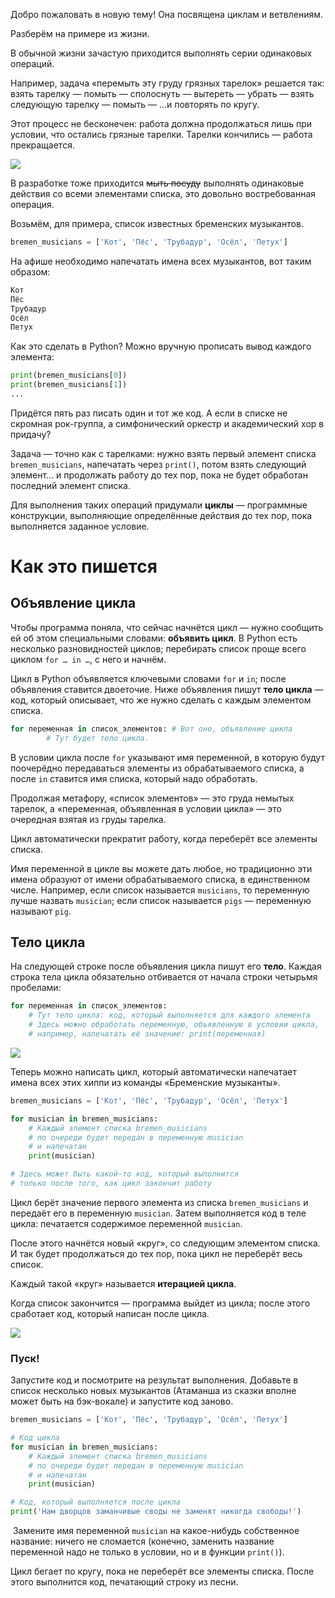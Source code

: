 
Добро пожаловать в новую тему! Она посвящена циклам и ветвлениям.

Разберём на примере из жизни.

В обычной жизни зачастую приходится выполнять серии одинаковых операций.

Например, задача «перемыть эту груду грязных тарелок» решается так: взять тарелку — помыть — сполоснуть — вытереть — убрать — взять следующую тарелку — помыть — ...и повторять по кругу.

Этот процесс не бесконечен: работа должна продолжаться лишь при условии, что остались грязные тарелки. Тарелки кончились — работа прекращается.

![](https://pictures.s3.yandex.net/resources/8_1671393509.png)

В разработке тоже приходится ~~мыть посуду~~ выполнять одинаковые действия со всеми элементами списка, это довольно востребованная операция.

Возьмём, для примера, список известных бременских музыкантов.

```python
bremen_musicians = ['Кот', 'Пёс', 'Трубадур', 'Осёл', 'Петух'] 
```

На афише необходимо напечатать имена всех музыкантов, вот таким образом:

```python
Кот
Пёс
Трубадур
Осёл
Петух 
```

Как это сделать в Python? Можно вручную прописать вывод каждого элемента:

```python
print(bremen_musicians[0])
print(bremen_musicians[1])
... 
```

Придётся пять раз писать один и тот же код. А если в списке не скромная рок-группа, а симфонический оркестр и академический хор в придачу?

Задача — точно как с тарелками: нужно взять первый элемент списка `bremen_musicians`, напечатать через `print()`, потом взять следующий элемент... и продолжать работу до тех пор, пока не будет обработан последний элемент списка.

Для выполнения таких операций придумали **циклы** — программные конструкции, выполняющие определённые действия до тех пор, пока выполняется заданное условие.

# Как это пишется

## Объявление цикла

Чтобы программа поняла, что сейчас начнётся цикл — нужно сообщить ей об этом специальными словами: **объявить цикл**. В Python есть несколько разновидностей циклов; перебирать список проще всего циклом `for … in …`, с него и начнём.

Цикл в Python объявляется ключевыми словами `for` и `in`; после объявления ставится двоеточие. Ниже объявления пишут **тело цикла** — код, который описывает, что же нужно сделать с каждым элементом списка.

```python
for переменная in список_элементов: # Вот оно, объявление цикла
        # Тут будет тело цикла. 
```

В условии цикла после `for` указывают имя переменной, в которую будут поочерёдно передаваться элементы из обрабатываемого списка, а после `in` ставится имя списка, который надо обработать.

Продолжая метафору, «список элементов» — это груда немытых тарелок, а «переменная, объявленная в условии цикла» — это очередная взятая из груды тарелка.

Цикл автоматически прекратит работу, когда переберёт все элементы списка.

Имя переменной в цикле вы можете дать любое, но традиционно эти имена образуют от имени обрабатываемого списка, в единственном числе. Например, если список называется `musicians`, то переменную лучше назвать `musician`; если список называется `pigs` — переменную называют `pig`.

## Тело цикла

На следующей строке после объявления цикла пишут его **тело**. Каждая строка тела цикла обязательно отбивается от начала строки четырьмя пробелами:

```python
for переменная in список_элементов:
    # Тут тело цикла: код, который выполняется для каждого элемента
    # Здесь можно обработать переменную, объявленную в условии цикла,
    # например, напечатать её значение: print(переменная) 
```

![](https://pictures.s3.yandex.net/resources/S_tsikly_1671393530.png)

Теперь можно написать цикл, который автоматически напечатает имена всех этих хиппи из команды «Бременские музыканты».

```python
bremen_musicians = ['Кот', 'Пёс', 'Трубадур', 'Осёл', 'Петух']

for musician in bremen_musicians:
    # Каждый элемент списка bremen_musicians 
    # по очереди будет передан в переменную musician
    # и напечатан
    print(musician)

# Здесь может быть какой-то код, который выполнится
# только после того, как цикл закончит работу 
```

Цикл берёт значение первого элемента из списка `bremen_musicians` и передаёт его в переменную `musician`. Затем выполняется код в теле цикла: печатается содержимое переменной `musician`.

После этого начнётся новый «круг», со следующим элементом списка. И так будет продолжаться до тех пор, пока цикл не переберёт весь список.

Каждый такой «круг» называется **итерацией цикла**.

Когда список закончится — программа выйдет из цикла; после этого сработает код, который написан после цикла.

![](https://pictures.s3.yandex.net/resources/belka5_1671393597.gif)

### Пуск!

Запустите код и посмотрите на результат выполнения. Добавьте в список несколько новых музыкантов (Атаманша из сказки вполне может быть на бэк-вокале) и запустите код заново.

```python
bremen_musicians = ['Кот', 'Пёс', 'Трубадур', 'Осёл', 'Петух']

# Код цикла
for musician in bremen_musicians:
    # Каждый элемент списка bremen_musicians 
    # по очереди будет передан в переменную musician
    # и напечатан
    print(musician)

# Код, который выполняется после цикла
print('Нам дворцов заманчивые своды не заменят никогда свободы!')
```
​
Замените имя переменной `musician` на какое-нибудь собственное название: ничего не сломается (конечно, заменить название переменной надо не только в условии, но и в функции `print()`).

Цикл бегает по кругу, пока не переберёт все элементы списка. После этого выполнится код, печатающий строку из песни.